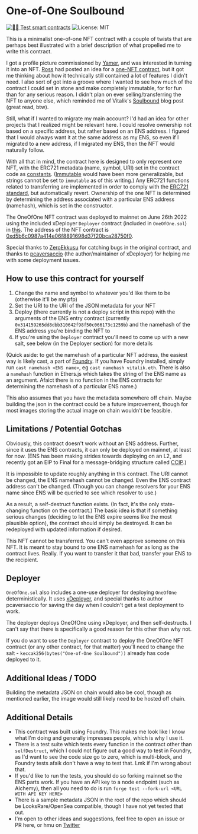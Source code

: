 # One-of-One Soulbound

[![🕵️‍♂️ Test smart contracts](https://github.com/wschwab/one-of-one/actions/workflows/test-contracts.yml/badge.svg)](https://github.com/wschwab/one-of-one/actions/workflows/test-contracts.yml)
![License: MIT](https://img.shields.io/badge/License-MIT-blue.svg)

This is a minimalist one-of-one NFT contract with a couple of twists that are perhaps best illustrated with a brief description of what propelled me to write this contract.

I got a profile picture commissioned by [Yamer](https://yamerpro.com), and was interested in turning it into an NFT. [Ross](https://twitter.com/z0r0zzz) had posted an idea for a [one-NFT contract](https://gist.github.com/z0r0z/ea0b752aa9537070b0d61f8a74d5c10c), but it got me thinking about how it technically still contained a lot of features I didn't need. I also sort of got into a groove where I wanted to see how much of the contract I could set in stone and make completely immutable, for for fun than for any serious reason. I didn't plan on ever selling/transferring the NFT to anyone else, which reminded me of Vitalik's [Soulbound](https://vitalik.eth.limo/general/2022/01/26/soulbound.html) blog post (great read, btw).

Still, what if I wanted to migrate my main account? I'd had an idea for other projects that I realized might be relevant here. I could resolve ownership not based on a specific address, but rather based on an ENS address. I figured that I would always want it at the same address as my ENS, so even if I migrated to a new address, if I migrated my ENS, then the NFT would naturally follow.

With all that in mind, the contract here is designed to only represent one NFT, with the ERC721 metadata (name, symbol, URI) set in the contract code as [constants](https://docs.soliditylang.org/en/v0.8.13/contracts.html#constant-and-immutable-state-variables). ([Immutable](https://docs.soliditylang.org/en/v0.8.13/contracts.html#constant-and-immutable-state-variables) would have been more generalizable, but strings cannot be set to `immutable` as of this writing.) Any ERC721 functions related to transferring are implemented in order to comply with the [ERC721 standard](https://eips.ethereum.org/EIPS/eip-721), but automatically revert. Ownership of the one NFT is determined by determining the address associated with a particular ENS address (namehash), which is set in the constructor.

The OneOfOne NFT contract was deployed to mainnet on June 26th 2022 using the included xDeployer `Deployer` contract (included in `OneOfOne.sol`) in [this](https://etherscan.io/tx/0x5d4b7f26c6864a70dcd5afd15e0408bd6c5ee694f20b8dd64e2ed48eaa3bc947). The address of the NFT contract is [0xd5b6c0987a414e06f8891698d37f20bca28750f0](https://etherscan.io/token/0xd5b6c0987a414e06f8891698d37f20bca28750f0).

Special thanks to [ZeroEkkusu](https://twitter.com/ZeroEkkusu00x) for catching bugs in the original contract, and thanks to [pcaversaccio](https://twitter.com/pcaversaccio) (the author/maintainer of xDeployer) for helping me with some deployment issues.

## How to use this contract for yourself

1. Change the name and symbol to whatever you'd like them to be (otherwise it'll be my pfp)
2. Set the URI to the URI of the JSON metadata for your NFT
3. Deploy (there currently is not a deploy script in this repo) with the arguments of the ENS entry contract (currently `0x314159265dd8dbb310642f98f50c066173c1259b`) and the namehash of the ENS address you're binding the NFT to
4. If you're using the `Deployer` contract you'll need to come up with a new salt, see below (in the Deployer section) for more details

(Quick aside: to get the namehash of a particular NFT address, the easiest way is likely cast, a part of [Foundry](https://github.com/gakonst/foundry). If you have Foundry installed, simply run `cast namehash <ENS name>`, eg `cast namehash vitalik.eth`. There is also a `namehash` function in Ethers.js which takes the string of the ENS name as an argument. Afaict there is no function in the ENS contracts for determining the namehash of a particular ENS name.)

This also assumes that you have the metadata somewhere off chain. Maybe building the json in the contract could be a future improvement, though for most images storing the actual image on chain wouldn't be feasible.

## Limitations / Potential Gotchas

Obviously, this contract doesn't work without an ENS address. Further, since it uses the ENS contracts, it can only be deployed on mainnet, at least for now. (ENS has been making strides towards deploying on an L2, and recently got an EIP to Final for a message-bridging structure called [CCIP](https://eips.ethereum.org/EIPS/eip-3668).)

It is impossible to update roughly anything in this contract. The URI cannot be changed, the ENS namehash cannot be changed. Even the ENS contract address can't be changed. (Though you can change resolvers for your ENS name since ENS will be queried to see which resolver to use.)

As a result, a self-destruct function exists. (In fact, it's the only state-changing function on the contract.) The basic idea is that if something serious changes (deciding to let the ENS expire seems like the most plausible option), the contract should simply be destroyed. It can be redeployed with updated information if desired.

This NFT cannot be transferred. You can't even approve someone on this NFT. It is meant to stay bound to one ENS namehash for as long as the contract lives. Really. If you want to transfer it that bad, transfer your ENS to the recipient.

## Deployer

`OneOfOne.sol` also includes a one-use deployer for deploying `OneOfOne` deterministically. It uses [xDeployer](https://github.com/pcaversaccio/xdeployer), and special thanks to author pcaversaccio for saving the day when I couldn't get a test deployment to work.

The deployer deploys OneOfOne using xDeployer, and then self-destructs. I can't say that there is specifically a good reason for this other than why not.

If you do want to use the `Deployer` contract to deploy the OneOfOne NFT contract (or any other contract, for that matter) you'll need to change the salt - `keccak256(bytes("One-of-One Soulbound"))` already has code deployed to it.

## Additional Ideas / TODO

Building the metadata JSON on chain would also be cool, though as mentioned earlier, the image would still likely need to be hosted off chain.

## Additional Details

* This contract was built using Foundry. This makes me look like I know what I'm doing and generally impresses people, which is why I use it.
* There is a test suite which tests every function in the contract other than `selfDestruct`, which I could not figure out a good way to test in Foundry, as I'd want to see the code size go to zero, which is multi-block, and Foundry tests afaik don't have a way to test that. Lmk if I'm wrong about that.
* If you'd like to run the tests, you should do so forking mainnet so the ENS parts work. If you have an API key to a node endpoint (such as Alchemy), then all you need to do is run `forge test --fork-url <URL WITH API KEY HERE>`
* There is a sample metadata JSON in the root of the repo which should be LooksRare/OpenSea compatible, though I have not yet tested that out.
* I'm open to other ideas and suggestions, feel free to open an issue or PR here, or hmu on [Twitter](https://twitter.com/wschwab_)